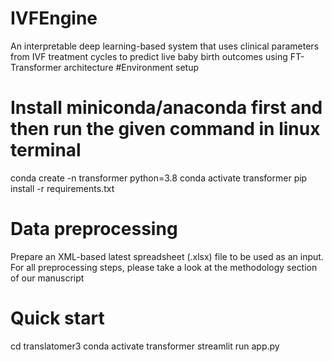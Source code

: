 # IVFEngine
An interpretable deep learning-based system that uses clinical parameters from IVF treatment cycles to predict
live baby birth outcomes using FT-Transformer architecture
#Environment setup
# Install miniconda/anaconda first and then run the given command in linux terminal
conda create -n transformer python=3.8
conda activate transformer
pip install -r requirements.txt

# Data preprocessing
Prepare an XML-based latest spreadsheet (.xlsx) file to be used as an input. For all preprocessing steps, please take a look at the methodology section of our manuscript

# Quick start
cd translatomer3
conda activate transformer
streamlit run app.py
